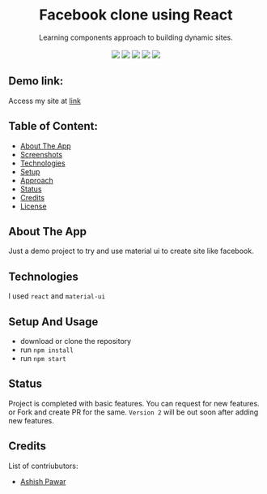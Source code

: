 <div align='center'>
<h1> Facebook clone using React </h1>
Learning components approach to building dynamic sites. 
  <br/>
  <br/>
  
<img src="https://img.shields.io/badge/React-20232A?style=flat-square&logo=react&logoColor=61DAFB">
<img src="https://badges.frapsoft.com/os/v1/open-source.svg?v=103">
<img src="https://img.shields.io/badge/PRs-welcome-brightgreen.svg?style=flat-square">
<img src="https://img.shields.io/website-up-down-green-red/http/shields.io.svg?style=flat-square">
<img src="https://badges.frapsoft.com/os/mit/mit.png?v=103">
  
 
</div>


## Demo link:
Access my site at [link]()

## Table of Content:

- [About The App](#about-the-app)
- [Screenshots](#screenshots)
- [Technologies](#technologies)
- [Setup](#setup)
- [Approach](#approach)
- [Status](#status)
- [Credits](#credits)
- [License](#license)

## About The App
Just a demo project to try and use material ui to create site like facebook.

<!-- ## Screenshots

![screenshot](.github/stickies_ss.png) -->

## Technologies
I used `react` and `material-ui`

## Setup And Usage
- download or clone the repository
- run `npm install`
- run `npm start`




## Status
Project is completed with basic features. You can request for new features. or Fork and create PR for the same. `Version 2` will be out soon after adding new features.

## Credits
List of contriubutors:
- [Ashish Pawar](https://github.com/ashishpawar517)

<!-- ## License

MIT license @ [Ashish Pawar](https://github.com/ashishpawar517/stickies-todo/blob/main/LICENSE)
 -->
